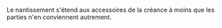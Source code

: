   
 Le nantissement s'étend aux accessoires de la créance à moins que les parties n'en conviennent autrement.  

  
